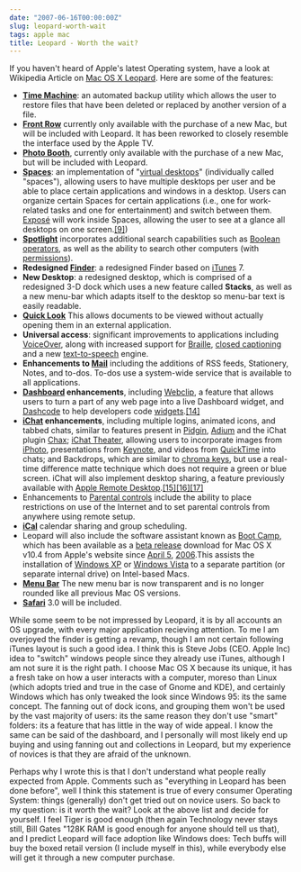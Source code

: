 ```yaml
---
date: "2007-06-16T00:00:00Z"
slug: leopard-worth-wait
tags: apple mac
title: Leopard - Worth the wait?
---
```


If you haven't heard of
Apple's latest Operating system, have a look at Wikipedia Article on
[Mac OS X Leopard](http://en.wikipedia.org/wiki/Mac_OS_X_v10.5). Here
are some of the features:  
-   **[Time
    Machine](http://en.wikipedia.org/wiki/Time_Machine_(software) "Time Machine (software)")**:
    an automated backup utility which allows the user to restore files
    that have been deleted or replaced by another version of a file.
-   **[Front Row](http://en.wikipedia.org/wiki/Front_Row "Front Row")**
    currently only available with the purchase of a new Mac, but will be
    included with Leopard. It has been reworked to closely resemble the
    interface used by the Apple TV.
-   **[Photo
    Booth](http://en.wikipedia.org/wiki/Photo_Booth "Photo Booth")**,
    currently only available with the purchase of a new Mac, but will be
    included with Leopard.
-   **[Spaces](http://en.wikipedia.org/wiki/Spaces_(software) "Spaces (software)")**:
    an implementation of "[virtual
    desktops](http://en.wikipedia.org/wiki/Virtual_desktop "Virtual desktop")"
    (individually called "spaces"), allowing users to have multiple
    desktops per user and be able to place certain applications and
    windows in a desktop. Users can organize certain Spaces for certain
    applications (i.e., one for work-related tasks and one for
    entertainment) and switch between them.
    [Exposé](http://en.wikipedia.org/wiki/Exposé_(Mac_OS_X) "Exposé (Mac OS X)")
    will work inside Spaces, allowing the user to see at a glance all
    desktops on one
    screen.[[9]](http://en.wikipedia.org/wiki/Mac_OS_X_v10.5#_note-Expos.C3.A9InSpaces))
-   **[Spotlight](http://en.wikipedia.org/wiki/Spotlight_(software) "Spotlight (software)")**
    incorporates additional search capabilities such as [Boolean
    operators](http://en.wikipedia.org/wiki/Boolean_operators "Boolean operators"),
    as well as the ability to search other computers (with
    [permissions](http://en.wikipedia.org/wiki/Permissions "Permissions")).
-   **Redesigned
    [Finder](http://en.wikipedia.org/wiki/Macintosh_Finder "Macintosh Finder")**:
    a redesigned Finder based on
    [iTunes](http://en.wikipedia.org/wiki/ITunes "ITunes") 7.
-   **New Desktop**: a redesigned desktop, which is comprised of a
    redesigned 3-D dock which uses a new feature called **Stacks**, as
    well as a new menu-bar which adapts itself to the desktop so
    menu-bar text is easily readable.
-   **[Quick
    Look](http://en.wikipedia.org/wiki/Quick_Look "Quick Look")** This
    allows documents to be viewed without actually opening them in an
    external application.
-   **Universal access**: significant improvements to applications
    including
    [VoiceOver](http://en.wikipedia.org/wiki/VoiceOver "VoiceOver"),
    along with increased support for
    [Braille](http://en.wikipedia.org/wiki/Braille "Braille"), [closed
    captioning](http://en.wikipedia.org/wiki/Closed_captioning "Closed captioning")
    and a new
    [text-to-speech](http://en.wikipedia.org/wiki/Text-to-speech "Text-to-speech")
    engine.
-   **Enhancements to
    [Mail](http://en.wikipedia.org/wiki/Mail_(application) "Mail (application)")**
    including the additions of RSS feeds, Stationery, Notes, and to-dos.
    To-dos use a system-wide service that is available to all
    applications.
-   **[Dashboard](http://en.wikipedia.org/wiki/Dashboard_(software) "Dashboard (software)")
    enhancements**, including
    [Webclip](http://en.wikipedia.org/wiki/Webclip "Webclip"), a feature
    that allows users to turn a part of any web page into a live
    Dashboard widget, and
    [Dashcode](http://en.wikipedia.org/wiki/Dashcode "Dashcode") to help
    developers code
    [widgets](http://en.wikipedia.org/wiki/Widgets "Widgets").[[14]](http://en.wikipedia.org/wiki/Mac_OS_X_v10.5#_note-8)
-   **[iChat](http://en.wikipedia.org/wiki/IChat "IChat")
    enhancements**, including multiple logins, animated icons, and
    tabbed chats, similar to features present in
    [Pidgin](http://en.wikipedia.org/wiki/Pidgin_(software) "Pidgin (software)"),
    [Adium](http://en.wikipedia.org/wiki/Adium "Adium") and the iChat
    plugin [Chax](http://en.wikipedia.org/wiki/Chax "Chax"); [iChat
    Theater](http://en.wikipedia.org/wiki/IChat "IChat"), allowing users
    to incorporate images from
    [iPhoto](http://en.wikipedia.org/wiki/IPhoto "IPhoto"),
    presentations from
    [Keynote](http://en.wikipedia.org/wiki/Keynote_(software) "Keynote (software)"),
    and videos from
    [QuickTime](http://en.wikipedia.org/wiki/QuickTime "QuickTime") into
    chats; and Backdrops, which are similar to [chroma
    keys](http://en.wikipedia.org/wiki/Chroma_key "Chroma key"), but use
    a real-time difference matte technique which does not require a
    green or blue screen. iChat will also implement desktop sharing, a
    feature previously available with [Apple Remote
    Desktop](http://en.wikipedia.org/wiki/Apple_Remote_Desktop "Apple Remote Desktop").[[15]](http://en.wikipedia.org/wiki/Mac_OS_X_v10.5#_note-9)[[16]](http://en.wikipedia.org/wiki/Mac_OS_X_v10.5#_note-10)[[17]](http://en.wikipedia.org/wiki/Mac_OS_X_v10.5#_note-11)
-   Enhancements to [Parental
    controls](http://en.wikipedia.org/wiki/Parental_controls "Parental controls")
    include the ability to place restrictions on use of the Internet and
    to set parental controls from anywhere using remote setup.
-   **[iCal](http://en.wikipedia.org/wiki/ICal "ICal")** calendar
    sharing and group scheduling.
-   Leopard will also include the software assistant known as [Boot
    Camp](http://en.wikipedia.org/wiki/Boot_Camp "Boot Camp"), which has
    been available as a [beta
    release](http://en.wikipedia.org/wiki/Software_release_cycle#Beta "Software release cycle")
    download for Mac OS X v10.4 from Apple's website since [April
    5](http://en.wikipedia.org/wiki/April_5 "April 5"),
    [2006](http://en.wikipedia.org/wiki/2006 "2006").This assists the
    installation of [Windows
    XP](http://en.wikipedia.org/wiki/Windows_XP "Windows XP") or
    [Windows
    Vista](http://en.wikipedia.org/wiki/Windows_Vista "Windows Vista")
    to a separate partition (or separate internal drive) on Intel-based
    Macs.
-   **[Menu Bar](http://en.wikipedia.org/wiki/Apple_menu "Apple menu")**
    The new menu bar is now transparent and is no longer rounded like
    all previous Mac OS versions.
-   **[Safari](http://en.wikipedia.org/wiki/Safari_(web_browser) "Safari (web browser)")**
    3.0 will be included.

While some seem to be not impressed by Leopard, it is by all accounts an
OS upgrade, with every major application recieving attention. To me I am
overjoyed the finder is getting a revamp, though I am not certain
following iTunes layout is such a good idea. I think this is Steve Jobs
(CEO. Apple Inc) idea to "switch" windows people since they already use
iTunes, although I am not sure it is the right path. I choose Mac OS X
because its unique, it has a fresh take on how a user interacts with a
computer, moreso than Linux (which adopts tried and true in the case of
Gnome and KDE), and certainly Windows which has only tweaked the look
since Windows 95: its the same concept. The fanning out of dock icons,
and grouping them won't be used by the vast majority of users: its the
same reason they don't use "smart" folders: its a feature that has
little in the way of wide appeal. I know the same can be said of the
dashboard, and I personally will most likely end up buying and using
fanning out and collections in Leopard, but my experience of novices is
that they are afraid of the unknown.  
  
Perhaps why I wrote this is that I don't understand what people really
expected from Apple. Comments such as "everything in Leopard has been
done before", well I think this statement is true of every consumer
Operating System: things (generally) don't get tried out on novice
users. So back to my question: is it worth the wait? Look at the above
list and decide for yourself. I feel Tiger is good enough (then again
Technology never stays still, Bill Gates "128K RAM is good enough for
anyone should tell us that), and I predict Leopard will face adoption
like Windows does: Tech buffs will buy the boxed retail version (I
include myself in this), while everybody else will get it through a new
computer purchase.
